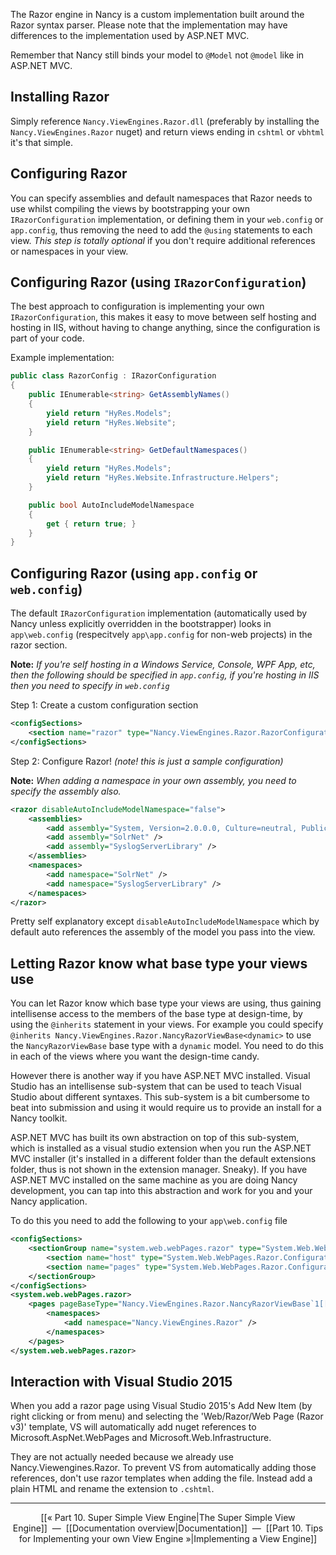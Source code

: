 The Razor engine in Nancy is a custom implementation built around the Razor syntax parser. Please note that the implementation may have differences to the implementation used by ASP.NET MVC.

Remember that Nancy still binds your model to `@Model` not `@model` like in ASP.NET MVC.

## Installing Razor

Simply reference `Nancy.ViewEngines.Razor.dll` (preferably by installing the `Nancy.ViewEngines.Razor` nuget) and return views ending in `cshtml` or `vbhtml` it's that simple.

## Configuring Razor ##

You can specify assemblies and default namespaces that Razor needs to use whilst compiling the views by bootstrapping your own `IRazorConfiguration` implementation, or defining them in your `web.config` or `app.config`, thus removing the need to add the `@using` statements to each view. _This step is totally optional_ if you don't require additional references or namespaces in your view.

## Configuring Razor (using `IRazorConfiguration`) ##

The best approach to configuration is implementing your own `IRazorConfiguration`, this makes it easy to move between self hosting and hosting in IIS, without having to change anything, since the configuration is part of your code. 

Example implementation:

```cs
public class RazorConfig : IRazorConfiguration
{
    public IEnumerable<string> GetAssemblyNames()
    {
        yield return "HyRes.Models";
        yield return "HyRes.Website";
    }

    public IEnumerable<string> GetDefaultNamespaces()
    {
        yield return "HyRes.Models";
        yield return "HyRes.Website.Infrastructure.Helpers";
    }

    public bool AutoIncludeModelNamespace
    {
        get { return true; }
    }
}
```

## Configuring Razor (using `app.config` or `web.config`) ##

The default `IRazorConfiguration` implementation (automatically used by Nancy unless explicitly overridden in the bootstrapper) looks in `app\web.config` (respecitvely `app\app.config` for non-web projects) in the razor section.

**Note:** _If you're self hosting in a Windows Service, Console, WPF App, etc, then the following should be specified in `app.config`, if you're hosting in IIS then you need to specify in `web.config`_

Step 1: Create a custom configuration section

```xml
<configSections>
	<section name="razor" type="Nancy.ViewEngines.Razor.RazorConfigurationSection, Nancy.ViewEngines.Razor" />
</configSections>
```
Step 2: Configure Razor! _(note! this is just a sample configuration)_

**Note:** _When adding a namespace in your own assembly, you need to specify the assembly also._

```xml
<razor disableAutoIncludeModelNamespace="false">
	<assemblies>
		<add assembly="System, Version=2.0.0.0, Culture=neutral, PublicKeyToken=b77a5c561934e089" />
		<add assembly="SolrNet" />
		<add assembly="SyslogServerLibrary" />
	</assemblies>
	<namespaces>
		<add namespace="SolrNet" />
		<add namespace="SyslogServerLibrary" />
	</namespaces>
</razor>
```
Pretty self explanatory except `disableAutoIncludeModelNamespace` which by default auto references the assembly of the model you pass into the view.

## Letting Razor know what base type your views use
You can let Razor know which base type your views are using, thus gaining intellisense access to the members of the base type at design-time, by using the `@inherits` statement in your views. For example you could specify `@inherits Nancy.ViewEngines.Razor.NancyRazorViewBase<dynamic>` to use the `NancyRazorViewBase` base type with a `dynamic` model. You need to do this in each of the views where you want the design-time candy.

However there is another way if you have ASP.NET MVC installed. Visual Studio has an intellisense sub-system that can be used to teach Visual Studio about different syntaxes. This sub-system is a bit cumbersome to beat into submission and using it would require us to provide an install for a Nancy toolkit. 

ASP.NET MVC has built its own abstraction on top of this sub-system, which is installed as a visual studio extension when you run the ASP.NET MVC installer (it's installed in a different folder than the default extensions folder, thus is not shown in the extension manager. Sneaky). If you have ASP.NET MVC installed on the same machine as you are doing Nancy development, you can tap into this abstraction and work for you and your Nancy application. 

To do this you need to add the following to your `app\web.config` file

```xml
<configSections>
    <sectionGroup name="system.web.webPages.razor" type="System.Web.WebPages.Razor.Configuration.RazorWebSectionGroup, System.Web.WebPages.Razor, Version=2.0.0.0, Culture=neutral, PublicKeyToken=31BF3856AD364E35">
        <section name="host" type="System.Web.WebPages.Razor.Configuration.HostSection, System.Web.WebPages.Razor, Version=2.0.0.0, Culture=neutral, PublicKeyToken=31BF3856AD364E35" requirePermission="false" />
        <section name="pages" type="System.Web.WebPages.Razor.Configuration.RazorPagesSection, System.Web.WebPages.Razor, Version=2.0.0.0, Culture=neutral, PublicKeyToken=31BF3856AD364E35" requirePermission="false" />
    </sectionGroup>
</configSections>
<system.web.webPages.razor>
    <pages pageBaseType="Nancy.ViewEngines.Razor.NancyRazorViewBase`1[[System.Object]]">
        <namespaces>
            <add namespace="Nancy.ViewEngines.Razor" />
        </namespaces>
    </pages>
</system.web.webPages.razor>
```

## Interaction with Visual Studio 2015

When you add a razor page using Visual Studio 2015's Add New Item (by right clicking or from menu) and selecting the 'Web/Razor/Web Page (Razor v3)' template, VS will automatically add nuget references to Microsoft.AspNet.WebPages and Microsoft.Web.Infrastructure.

They are not actually needed because we already use Nancy.Viewengines.Razor. To prevent VS from automatically adding those references, don't use razor templates when adding the file. Instead add a plain HTML and rename the extension to `.cshtml`.

***

<p align="center">[[« Part 10. Super Simple View Engine|The Super Simple View Engine]]&nbsp;&nbsp;—&nbsp;&nbsp;[[Documentation overview|Documentation]]&nbsp;&nbsp;—&nbsp;&nbsp;[[Part 10. Tips for Implementing your own View Engine »|Implementing a View Engine]]</p>